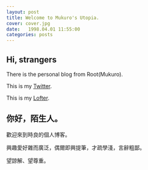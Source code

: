 ```yaml
---
layout: post
title: Welcome to Mukuro's Utopia.
cover: cover.jpg
date:   1998.04.01 11:55:00
categories: posts
---
```


## Hi, strangers

There is the personal blog from Root(Mukuro).

This is my [Twitter](https://twitter.com).

This is my [Lofter](http://www.lofter.com/blog/mr-mukuro).

## 你好，陌生人。

歡迎來到時良的個人博客。

興趣愛好雜而廣泛，偶爾即興提筆，才疏學淺，言辭粗鄙。

望諒解、望尊重。

